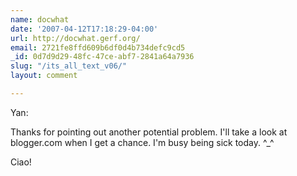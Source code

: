 ```yaml
---
name: docwhat
date: '2007-04-12T17:18:29-04:00'
url: http://docwhat.gerf.org/
email: 2721fe8ffd609b6df0d4b734defc9cd5
_id: 0d7d9d29-48fc-47ce-abf7-2841a64a7936
slug: "/its_all_text_v06/"
layout: comment

---
```


Yan:

Thanks for pointing out another potential problem.  I'll take a look at blogger.com when I get a chance.  I'm busy being sick today. ^_^

Ciao!
